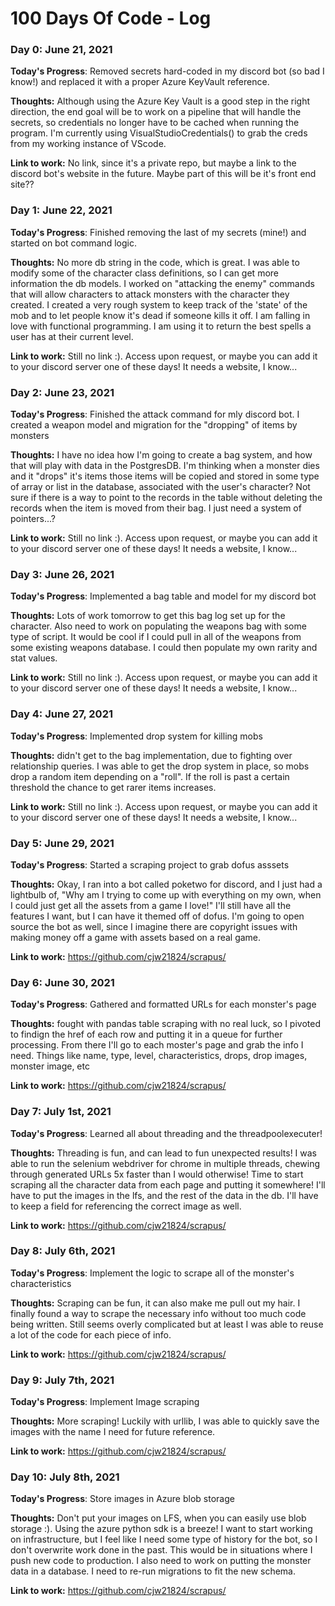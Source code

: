 # 100 Days Of Code - Log

### Day 0: June 21, 2021

**Today's Progress**: Removed secrets hard-coded in my discord bot (so bad I know!) and replaced it with a proper Azure KeyVault reference.

**Thoughts:** Although using the Azure Key Vault is a good step in the right direction, the end goal will be to work on a pipeline that will handle the secrets, so credentials no longer have to be cached when running the program. I'm currently using VisualStudioCredentials() to grab the creds from my working instance of VScode. 

**Link to work:** No link, since it's a private repo, but maybe a link to the discord bot's website in the future. Maybe part of this will be it's front end site??

### Day 1: June 22, 2021

**Today's Progress**: Finished removing the last of my secrets (mine!) and started on bot command logic. 

**Thoughts:** No more db string in the code, which is great. I was able to modify some of the character class definitions, so I can get more information the db models. I worked on "attacking the enemy" commands that will allow characters to attack monsters with the character they created. I created a very rough system to keep track of the 'state' of the mob and to let people know it's dead if someone kills it off. I am falling in love with functional programming. I am using it to return the best spells a user has at their current level.  

**Link to work:** Still no link :). Access upon request, or maybe you can add it to your discord server one of these days! It needs a website, I know...

### Day 2: June 23, 2021

**Today's Progress**: Finished the attack command for mly discord bot. I created a weapon model and migration for the "dropping" of items by monsters

**Thoughts:** I have no idea how I'm going to create a bag system, and how that will play with data in the PostgresDB. I'm thinking when a monster dies and it "drops" it's items those items will be copied and stored in some type of array or list in the database, associated with the user's character? Not sure if there is a way to point to the records in the table without deleting the records when the item is moved from their bag. I just need a system of pointers...?

**Link to work:** Still no link :). Access upon request, or maybe you can add it to your discord server one of these days! It needs a website, I know...

### Day 3: June 26, 2021

**Today's Progress**: Implemented a bag table and model for my discord bot

**Thoughts:** Lots of work tomorrow to get this bag log set up for the character. Also need to work on populating the weapons bag with some type of script. It would be cool if I could pull in all of the weapons from some existing weapons database. I could then populate my own rarity and stat values.

**Link to work:** Still no link :). Access upon request, or maybe you can add it to your discord server one of these days! It needs a website, I know...

### Day 4: June 27, 2021

**Today's Progress**: Implemented drop system for killing mobs

**Thoughts:** didn't get to the bag implementation, due to fighting over relationship queries. I was able to get the drop system in place, so mobs drop a random item depending on a "roll". If the roll is past a certain threshold the chance to get rarer items increases.

**Link to work:** Still no link :). Access upon request, or maybe you can add it to your discord server one of these days! It needs a website, I know...

### Day 5: June 29, 2021

**Today's Progress**: Started a scraping project to grab dofus asssets

**Thoughts:** Okay, I ran into a bot called poketwo for discord, and I just had a lightbulb of, "Why am I trying to come up with everything on my own, when I could just get all the assets from a game I love!" I'll still have all the features I want, but I can have it themed off of dofus. I'm going to open source the bot as well, since I imagine there are copyright issues with making money off a game with assets based on a real game. 

**Link to work:** https://github.com/cjw21824/scrapus/

### Day 6: June 30, 2021

**Today's Progress**: Gathered and formatted URLs for each monster's page

**Thoughts:** fought with pandas table scraping with no real luck, so I pivoted to findign the href of each row and putting it in a queue for further processing. From there I'll go to each moster's page and grab the info I need. Things like name, type, level, characteristics, drops, drop images, monster image, etc 

**Link to work:** https://github.com/cjw21824/scrapus/

### Day 7: July 1st, 2021

**Today's Progress**: Learned all about threading and the threadpoolexecuter!

**Thoughts:** Threading is fun, and can lead to fun unexpected results! I was able to run the selenium webdriver for chrome in multiple threads, chewing through generated URLs 5x faster than I would otherwise! Time to start scraping all the character data from each page and putting it somewhere! I'll have to put the images in the lfs, and the rest of the data in the db. I'll have to keep a field for referencing the correct image as well. 

**Link to work:** https://github.com/cjw21824/scrapus/

### Day 8: July 6th, 2021

**Today's Progress**: Implement the logic to scrape all of the monster's characteristics

**Thoughts:** Scraping can be fun, it can also make me pull out my hair. I finally found a way to scrape the necessary info without too much code being written. Still seems overly complicated but at least I was able to reuse a lot of the code for each piece of info. 

**Link to work:** https://github.com/cjw21824/scrapus/

### Day 9: July 7th, 2021

**Today's Progress**: Implement Image scraping

**Thoughts:** More scraping! Luckily with urllib, I was able to quickly save the images with the name I need for future reference.  

**Link to work:** https://github.com/cjw21824/scrapus/

### Day 10: July 8th, 2021

**Today's Progress**: Store images in Azure blob storage

**Thoughts:** Don't put your images on LFS, when you can easily use blob storage :). Using the azure python sdk is a breeze! I want to start working on infrastructure, but I feel like I need some type of history for the bot, so I don't overwrite work done in the past. This would be in situations where I push new code to production. I also need to work on putting the monster data in a database. I need to re-run migrations to fit the new schema.   

**Link to work:** https://github.com/cjw21824/scrapus/